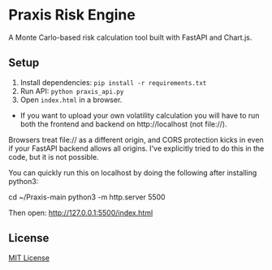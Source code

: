 # Praxis Risk Engine
A Monte Carlo-based risk calculation tool built with FastAPI and Chart.js.

## Setup
1. Install dependencies: `pip install -r requirements.txt`
2. Run API: `python praxis_api.py`
3. Open `index.html` in a browser.

* If you want to upload your own volatility calculation you will have to run both the frontend and backend on http://localhost (not file://).

Browsers treat file:// as a different origin, and CORS protection kicks in even if your FastAPI backend allows all origins. I've explicitly tried to do this in the code, but it is not possible. 

You can quickly run this on localhost by doing the following after installing python3:

cd ~/Praxis-main
python3 -m http.server 5500

Then open:
http://127.0.0.1:5500/index.html

## License
[MIT License](LICENSE)

